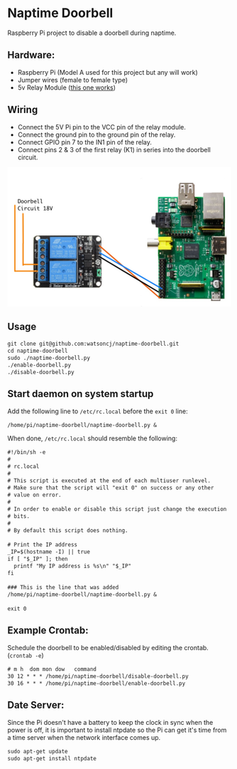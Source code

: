 # Naptime Doorbell

Raspberry Pi project to disable a doorbell during naptime.

## Hardware:

+ Raspberry Pi (Model A used for this project but any will work)
+ Jumper wires (female to female type)
+ 5v Relay Module ([this one works](http://www.amazon.com/SunFounder-Channel-Shield-Arduino-Raspberry/dp/B00E0NTPP4/))

## Wiring

+ Connect the 5V Pi pin to the VCC pin of the relay module.
+ Connect the ground pin to the ground pin of the relay.
+ Connect GPIO pin 7 to the IN1 pin of the relay.
+ Connect pins 2 & 3 of the first relay (K1) in series into the doorbell circuit.

![component image](naptime-doorbell.jpg)

## Usage

    git clone git@github.com:watsoncj/naptime-doorbell.git
    cd naptime-doorbell
    sudo ./naptime-doorbell.py
    ./enable-doorbell.py
    ./disable-doorbell.py

## Start daemon on system startup

Add the following line to `/etc/rc.local` before the `exit 0` line:

    /home/pi/naptime-doorbell/naptime-doorbell.py &

When done, `/etc/rc.local` should resemble the following:

    #!/bin/sh -e
    #
    # rc.local
    #
    # This script is executed at the end of each multiuser runlevel.
    # Make sure that the script will "exit 0" on success or any other
    # value on error.
    #
    # In order to enable or disable this script just change the execution
    # bits.
    #
    # By default this script does nothing.
    
    # Print the IP address
    _IP=$(hostname -I) || true
    if [ "$_IP" ]; then
      printf "My IP address is %s\n" "$_IP"
    fi
    
    ### This is the line that was added
    /home/pi/naptime-doorbell/naptime-doorbell.py &
    
    exit 0


## Example Crontab:

Schedule the doorbell to be enabled/disabled by editing the crontab. (`crontab -e`)

    # m h  dom mon dow   command
    30 12 * * * /home/pi/naptime-doorbell/disable-doorbell.py
    30 16 * * * /home/pi/naptime-doorbell/enable-doorbell.py

## Date Server:

Since the Pi doesn't have a battery to keep the clock in sync when the power is off, it is important to install ntpdate so the Pi can get it's time from a time server when the network interface comes up.

    sudo apt-get update
    sudo apt-get install ntpdate
